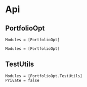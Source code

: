 # Api
## PortfolioOpt

```@index
Modules = [PortfolioOpt]
```

```@autodocs
Modules = [PortfolioOpt]
```

## TestUtils

```@autodocs
Modules = [PortfolioOpt.TestUtils]
Private = false
```